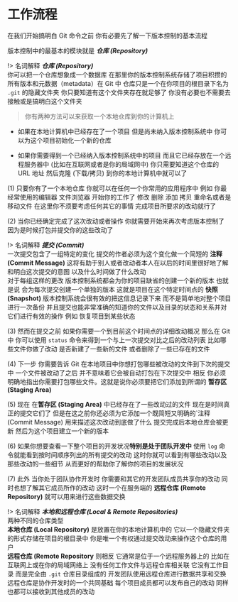 # 工作流程

在我们开始搞明白 Git 命令之前 你有必要先了解一下版本控制的基本流程

版本控制中的最基本的模块就是 ***仓库 (Repository)***

!> 名词解释
***仓库 (Repository)***</br>
你可以把一个仓库想象成一个数据库 在那里你的版本控制系统存储了项目积攒的所有版本和元数据（metadata）在 Git 中 仓库只是一个在你项目的根目录下名为 `.git` 的隐藏文件夹 你只要知道有这个文件夹存在就足够了 你没有必要也不需要去接触或是搞明白这个文件夹


> 你有两种方法可以来获取一个本地仓库到你的计算机上

- 如果在本地计算机中已经存在了一个项目 但是尚未纳入版本控制系统中 你可以为这个项目初始化一个新的仓库

- 如果你需要得到一个已经纳入版本控制系统中的项目 而且它已经存放在一个远程服务器中 (比如在互联网或者是你的局域网中) 你只需要知道这个仓库的 URL 地址 然后克隆 (下载/拷贝) 到你的本地计算机中就可以了

(1) 只要你有了一个本地仓库 你就可以在任何一个你常用的应用程序中 例如 你最经常使用的编辑器 文件浏览器 开始你的工作了 修改 删除 添加 拷贝 重命名或者是移动文件 在这里你不须要考虑任何其它的事情 完成项目所要求的改动就行了

(2) 当你已经确定完成了这次改动或者操作 你就需要开始来再次考虑版本控制了 因为是时候打包并提交你的这些改动了

!> 名词解释
***提交 (Commit)***  </br>
一次提交包含了一组特定的变化 提交的作者必须为这个变化做一个简短的  **注释 (Commit Message)** 这将有助于别人或者改动者本人在以后的时间里很好地了解和明白这次提交的意图 以及什么时间做了什么改动 </br>
对于每组这样的更改 版本控制系统都会为你的项目缺省的创建一个新的版本 也就是说 会为每次提交创建一个单独的版本 这就是项目在这个特定时间点的 **快照 (Snapshot)** 版本控制系统会很有效的把这信息记录下来 而不是简单地对整个项目进行一次备份 并且提交也能非常准确的知道你的文件以及目录的状态和关系并对它们进行有效的操作 例如 恢复项目到某些状态


(3) 然而在提交之前 如果你需要一个到目前这个时间点的详细改动概况 那么在 Git 中 你可以使用 `status` 命令来得到一个与上一次提交对比之后的改动列表 比如哪些文件你做了改动 是否新建了一些新的文件 或者删除了一些已存在的文件

(4) 下一步 你需要告诉 Git 在本地项目中你想打包哪些被改动的文件到下次的提交中 一个文件被改动了之后 并不意味着它会被自动打包在下次提交中 相反 你必须明确地指出你需要打包哪些文件。这就是说你必须要把它们添加到所谓的 **暂存区 (Staging Area)**

(5) 现在 在**暂存区 (Staging Area)** 中已经存在了一些改动过的文件 现在是时间真正的提交它们了 但是在这之前你还必须为它添加一个既简短又明确的`注释 (Commit Message) 用来描述这次改动到底做了什么 提交完成后本地仓库会被更新 然后为这个项目建立一个新的版本

(6) 如果你想要查看一下整个项目的开发状况**特别是处于团队开发中** 使用 `log` 命令就能看到按时间顺序列出的所有提交的改动 这时你就可以看到有哪些改动以及那些改动的一些细节 从而更好的帮助你了解你的项目的发展状况

(7) 此外 当你处于团队协作开发时 你需要和其它的开发团队成员共享你的改动 同时也想了解其它成员所作的改动 这时一个在服务端的 **远程仓库 (Remote Repository)** 就可以用来进行这些数据交换


!> 名词解释
***本地和远程仓库 (Local & Remote Repositories)*** </br>
两种不同的仓库类型</br>
**本地仓库 (Local Repository)** 是放置在你的本地计算机中的 它以一个隐藏文件夹的形式存储在项目的根目录中 你是唯一个有权通过提交改动来操作这个仓库的用户</br>
**远程仓库 (Remote Repository** 则相反 它通常是位于一个远程服务器上的 比如在互联网上或在你的局域网络上 没有任何工作文件与远程仓库相关联 它没有工作目录 而是完全由 `.git` 仓库目录组成的 开发团队使用远程仓库进行数据共享和交换 远程仓库是协作开发时的一个共同基础 每个项目成员都可以发布自己的改动 同样也都可以接收到其他成员的改动
